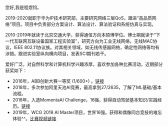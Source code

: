 您好,我是程煜钧。

2019-2020就职于华为IP技术研究部，主要研究网络三层QoS，跟进“高品质网络”项目。项目中负责部分方案设计、算法设计、算法验证和系统仿真与实现。

2010-2019年就读于北京交通大学，获得通信方向本硕博学位。博士期就读于“下一代互联网互联设备国家工程实验室”，研究方向为工业无线网络，无线MAC协议，IEEE 802.11协议族。对其相关领域，如无线传感器网络，确定性网络等均有涉猎。跟进实验室纵向横向项目，发表SCI期刊若干。

爱好广泛，对自然科学和计算机科学兴趣浓厚，喜欢参加各种比赛活动，近期部分获奖如下：
* 2016年，ABB创新大赛一等奖 (1/600+) 。[链接](https://new.abb.com/news/zh-CHS/detail/43377)
* 2018年，多次参加阿里天池AI竞赛，最高拿到27/2635，了解了ML基础/基本流程。
* 2018年，入选MomentaAI Challenge，16强，获得自动驾驶基本知识/实践经历。[链接](https://www.groxyu.com/2020/02/24/arch-momenta/)
* 2019年，WCG 2019 AI Master项目，世界16强。获得和偶像同台竞技的难忘体验^^。[比赛视频链接](https://weibo.com/tv/v/HEXeCjHeC)
